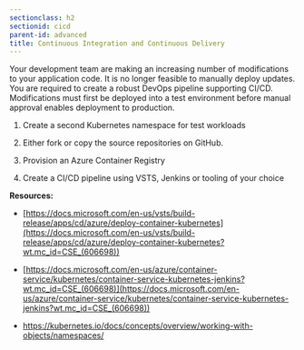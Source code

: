 ```yaml
---
sectionclass: h2
sectionid: cicd
parent-id: advanced
title: Continuous Integration and Continuous Delivery
---
```



Your development team are making an increasing number of modifications to your
application code. It is no longer feasible to manually deploy updates. You are
required to create a robust DevOps pipeline supporting CI/CD. Modifications must
first be deployed into a test environment before manual approval enables
deployment to production.

1.  Create a second Kubernetes namespace for test workloads

2.  Either fork or copy the source repositories on GitHub.

3. Provision an Azure Container Registry

4. Create a CI/CD pipeline using VSTS, Jenkins or tooling of your choice

**Resources:**

-   [https://docs.microsoft.com/en-us/vsts/build-release/apps/cd/azure/deploy-container-kubernetes](https://docs.microsoft.com/en-us/vsts/build-release/apps/cd/azure/deploy-container-kubernetes?wt.mc_id=CSE_(606698))

-   [https://docs.microsoft.com/en-us/azure/container-service/kubernetes/container-service-kubernetes-jenkins?wt.mc_id=CSE_(606698)](https://docs.microsoft.com/en-us/azure/container-service/kubernetes/container-service-kubernetes-jenkins?wt.mc_id=CSE_(606698))

-   <https://kubernetes.io/docs/concepts/overview/working-with-objects/namespaces/>